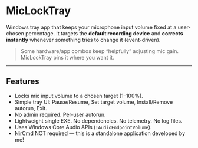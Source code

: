 # MicLockTray

Windows tray app that keeps your microphone input volume fixed at a user-chosen percentage. It targets the **default recording device** and **corrects instantly** whenever something tries to change it (event-driven).

> Some hardware/app combos keep “helpfully” adjusting mic gain. MicLockTray pins it where you want it.

---

## Features

- Locks mic input volume to a chosen target (1–100%).
- Simple tray UI: Pause/Resume, Set target volume, Install/Remove autorun, Exit.
- No admin required. Per-user autorun.
- Lightweight single EXE. No dependencies. No telemetry. No log files.
- Uses Windows Core Audio APIs (`IAudioEndpointVolume`).
- [NirCmd](https://www.nirsoft.net/utils/nircmd.html) NOT required — this is a standalone application developed by me!
